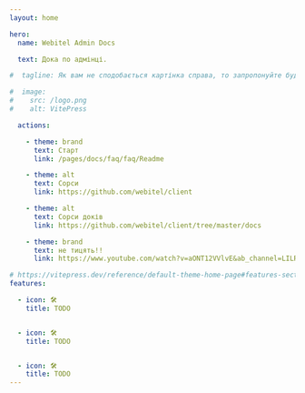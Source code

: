 ```yaml
---
layout: home

hero:
  name: Webitel Admin Docs

  text: Дока по адмінці.

#  tagline: Як вам не сподобається картінка справа, то запропонуйте будь ласка нову.

#  image:
#    src: /logo.png
#    alt: VitePress

  actions:

    - theme: brand
      text: Старт
      link: /pages/docs/faq/faq/Readme

    - theme: alt
      text: Сорси
      link: https://github.com/webitel/client

    - theme: alt
      text: Сорси доків
      link: https://github.com/webitel/client/tree/master/docs

    - theme: brand
      text: не тицять!!
      link: https://www.youtube.com/watch?v=aONT12VVlvE&ab_channel=LILRUSYA

# https://vitepress.dev/reference/default-theme-home-page#features-section 
features:

  - icon: 🛠️
    title: TODO


  - icon: 🛠️
    title: TODO


  - icon: 🛠️
    title: TODO
---
```

